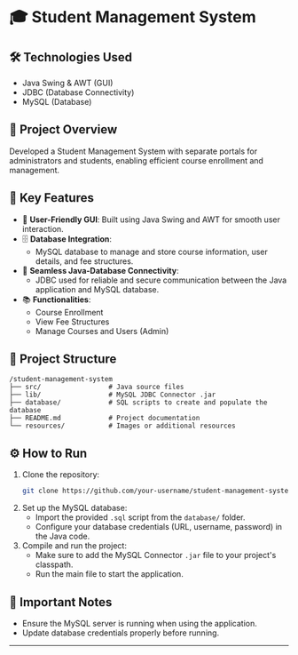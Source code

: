 # 🎓 Student Management System

## 🛠 Technologies Used
- Java Swing & AWT (GUI)
- JDBC (Database Connectivity)
- MySQL (Database)

## 📖 Project Overview
Developed a Student Management System with separate portals for administrators and students, enabling efficient course enrollment and management.

## 🚀 Key Features
- 🎨 **User-Friendly GUI**: Built using Java Swing and AWT for smooth user interaction.
- 🗄️ **Database Integration**:  
  - MySQL database to manage and store course information, user details, and fee structures.
- 🔗 **Seamless Java-Database Connectivity**:  
  - JDBC used for reliable and secure communication between the Java application and MySQL database.
- 📚 **Functionalities**:  
  - Course Enrollment  
  - View Fee Structures  
  - Manage Courses and Users (Admin)

## 📂 Project Structure
```plaintext
/student-management-system
├── src/                 # Java source files
├── lib/                 # MySQL JDBC Connector .jar
├── database/            # SQL scripts to create and populate the database
├── README.md            # Project documentation
└── resources/           # Images or additional resources
```

## ⚙️ How to Run
1. Clone the repository:
   ```bash
   git clone https://github.com/your-username/student-management-system.git
   ```
2. Set up the MySQL database:
   - Import the provided `.sql` script from the `database/` folder.
   - Configure your database credentials (URL, username, password) in the Java code.
3. Compile and run the project:
   - Make sure to add the MySQL Connector `.jar` file to your project's classpath.
   - Run the main file to start the application.

## 📢 Important Notes
- Ensure the MySQL server is running when using the application.
- Update database credentials properly before running.

---
